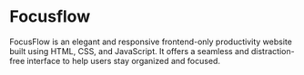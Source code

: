 # Focusflow
FocusFlow is an elegant and responsive frontend-only productivity website built using HTML, CSS, and JavaScript. It offers a seamless and distraction-free interface to help users stay organized and focused.
